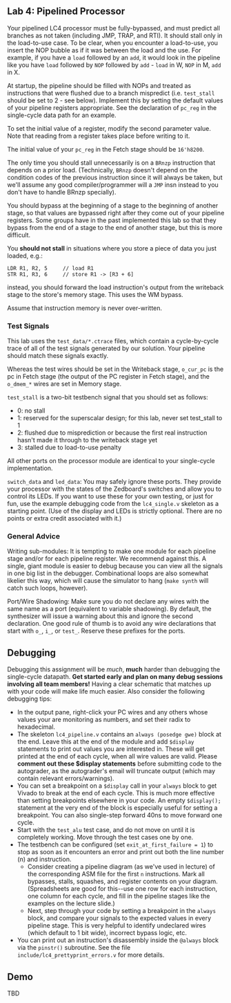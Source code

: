 ## Lab 4: Pipelined Processor

Your pipelined LC4 processor must be fully-bypassed, and must predict all branches as not taken (including JMP, TRAP, and RTI). It should stall only in the load-to-use case. To be clear, when you encounter a load-to-use, you insert the NOP bubble as if it was between the load and the use. For example, if you have a `load` followed by an `add`, it would look in the pipeline like you have `load` followed by `NOP` followed by `add` - `load` in W, `NOP` in M, `add` in X.

At startup, the pipeline should be filled with NOPs and treated as instructions that were flushed due to a branch mispredict (i.e. `test_stall` should be set to 2 - see below). Implement this by setting the default values of your pipeline registers appropriate. See the declaration of `pc_reg` in the single-cycle data path for an example.

To set the initial value of a register, modify the second parameter value. Note that reading from a register takes place before writing to it.

The initial value of your `pc_reg` in the Fetch stage should be `16'h8200`.

The only time you should stall unnecessarily is on a `BRnzp` instruction that depends on a prior load. (Technically, `BRnzp` doesn't depend on the condition codes of the previous instruction since it will always be taken, but we'll assume any good compiler/programmer will a `JMP` insn instead to you don't have to handle BRnzp specially).

You should bypass at the beginning of a stage to the beginning of another stage, so that values are bypassed right after they come out of your pipeline registers. Some groups have in the past implemented this lab so that they bypass from the end of a stage to the end of another stage, but this is more difficult.

You **should not stall** in situations where you store a piece of data you just loaded, e.g.:
```
LDR R1, R2, 5     // load R1
STR R1, R3, 6     // store R1 -> [R3 + 6]
```
instead, you should forward the load instruction's output from the writeback stage to the store's memory stage. This uses the WM bypass.

Assume that instruction memory is never over-written.

### Test Signals

This lab uses the `test_data/*.ctrace` files, which contain a cycle-by-cycle trace of all of the test signals generated by our solution. Your pipeline should match these signals exactly.

Whereas the test wires should be set in the Writeback stage, `o_cur_pc` is the pc in Fetch stage (the output of the PC register in Fetch stage), and the `o_dmem_*` wires are set in Memory stage.

`test_stall` is a two-bit testbench signal that you should set as follows:
+ 0: no stall
+ 1: reserved for the superscalar design; for this lab, never set test_stall to 1
+ 2: flushed due to misprediction or because the first real instruction hasn't made it through to the writeback stage yet
+ 3: stalled due to load-to-use penalty

All other ports on the processor module are identical to your single-cycle implementation.

`switch_data` and `led_data`: You may safely ignore these ports. They provide your processor with the states of the Zedboard's switches and allow you to control its LEDs. If you want to use these for your own testing, or just for fun, use the example debugging code from the `lc4_single.v` skeleton as a starting point. (Use of the display and LEDs is strictly optional. There are no points or extra credit associated with it.)

### General Advice

Writing sub-modules: It is tempting to make one module for each pipeline stage and/or for each pipeline register. We recommend against this. A single, giant module is easier to debug because you can view all the signals in one big list in the debugger. Combinational loops are also somewhat likelier this way, which will cause the simulator to hang (`make synth` will catch such loops, however).

Port/Wire Shadowing: Make sure you do not declare any wires with the same name as a port (equivalent to variable shadowing). By default, the synthesizer will issue a warning about this and ignore the second declaration. One good rule of thumb is to avoid any wire declarations that start with `o_`, `i_`, or `test_`. Reserve these prefixes for the ports.

## Debugging

Debugging this assignment will be *much*, **much** harder than debugging the single-cycle datapath. **Get started early and plan on many debug sessions involving all team members!** Having a clear schematic that matches up with your code will make life much easier. Also consider the following debugging tips:

+ In the output pane, right-click your PC wires and any others whose values your are monitoring as numbers, and set their radix to hexadecimal.
+ The skeleton `lc4_pipeline.v` contains an `always (posedge gwe)` block at the end. Leave this at the end of the module and add `$display` statements to print out values you are interested in. These will get printed at the end of each cycle, when all wire values are valid. Please **comment out these $display statements** before submitting code to the autograder, as the autograder's email will truncate output (which may contain relevant errors/warnings).
+ You can set a breakpoint on a `$display` call in your `always` block to get Vivado to break at the end of each cycle. This is much more effective than setting breakpoints elsewhere in your code. An empty `$display();` statement at the very end of the block is especially useful for setting a breakpoint. You can also single-step forward 40ns to move forward one cycle.
+ Start with the `test_alu` test case, and do not move on until it is completely working. Move through the test cases one by one.
+ The testbench can be configured (set `exit_at_first_failure = 1`) to stop as soon as it encounters an error and print out both the line number (n) and instruction.
    + Consider creating a pipeline diagram (as we've used in lecture) of the corresponding ASM file for the first `n` instructions. Mark all bypasses, stalls, squashes, and register contents on your diagram. (Spreadsheets are good for this--use one row for each instruction, one column for each cycle, and fill in the pipeline stages like the examples on the lecture slide.)
    + Next, step through your code by setting a breakpoint in the `always` block, and compare your signals to the expected values in every pipeline stage. This is very helpful to identify undeclared wires (which default to 1 bit wide), incorrect bypass logic, etc.
+ You can print out an instruction's disassembly inside the `@always` block via the `pinstr()` subroutine. See the file `include/lc4_prettyprint_errors.v` for more details.

## Demo

TBD

